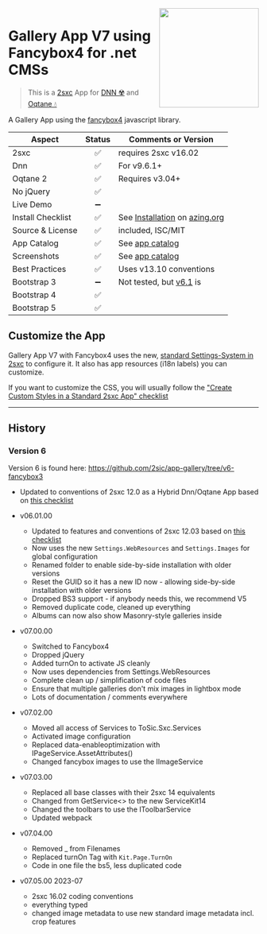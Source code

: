 <image src="app-icon.png" align="right" width="200px">

# Gallery App V7 using Fancybox4 for .net CMSs

> This is a [2sxc](https://2sxc.org) App for [DNN ☢️](https://www.dnnsoftware.com/) and [Oqtane 💧](https://www.oqtane.org/)

A Gallery App using the [fancybox4](https://fancyapps.com/) javascript library.

| Aspect              | Status | Comments or Version |
| ------------------- | :----: | ------------------- |
| 2sxc                | ✅    | requires 2sxc v16.02
| Dnn                 | ✅    | For v9.6.1+
| Oqtane 2            | ✅    | Requires v3.04+
| No jQuery           | ✅    |
| Live Demo           | ➖    |
| Install Checklist   | ✅    | See [Installation](https://azing.org/2sxc/r/WLu6KUI4) on [azing.org](https://azing.org/2sxc)
| Source & License    | ✅    | included, ISC/MIT
| App Catalog         | ✅    | See [app catalog](https://2sxc.org/en/apps/app/gallery-app-v7-using-fancybox-4-hybrid-for-dnn-and-oqtane)
| Screenshots         | ✅    | See [app catalog](https://2sxc.org/en/apps/app/gallery-app-v7-using-fancybox-4-hybrid-for-dnn-and-oqtane)
| Best Practices      | ✅    | Uses v13.10 conventions
| Bootstrap 3         | ➖    | Not tested, but [v6.1](https://github.com/2sic/app-gallery/tree/v6-fancybox3) is
| Bootstrap 4         | ✅    |
| Bootstrap 5         | ✅    |

## Customize the App

Gallery App V7 with Fancybox4 uses the new, [standard Settings-System in 2sxc](http://r.2sxc.org/settings) to configure it. It also has app resources (i18n labels) you can customize.

If you want to customize the CSS, you will usually follow the ["Create Custom Styles in a Standard 2sxc App" checklist](https://azing.org/2sxc/r/Lu5SDBqU)

---

## History

### Version 6

Version 6 is found here: <https://github.com/2sic/app-gallery/tree/v6-fancybox3>

* Updated to conventions of 2sxc 12.0 as a Hybrid Dnn/Oqtane App based on [this checklist](https://azing.org/2sxc/r/m0iSLifK)

* v06.01.00
  * Updated to features and conventions of 2sxc 12.03 based on [this checklist](https://azing.org/2sxc/r/KwXMhp8h)
  * Now uses the new `Settings.WebResources` and `Settings.Images` for global configuration
  * Renamed folder to enable side-by-side installation with older versions
  * Reset the GUID so it has a new ID now - allowing side-by-side installation with older versions
  * Dropped BS3 support - if anybody needs this, we recommend V5
  * Removed duplicate code, cleaned up everything
  * Albums can now also show Masonry-style galleries inside
* v07.00.00
  * Switched to Fancybox4
  * Dropped jQuery
  * Added turnOn to activate JS cleanly
  * Now uses dependencies from Settings.WebResources
  * Complete clean up / simplification of code files
  * Ensure that multiple galleries don't mix images in lightbox mode
  * Lots of documentation / comments everywhere
* v07.02.00
  * Moved all access of Services to ToSic.Sxc.Services
  * Activated image configuration
  * Replaced data-enableoptimization with IPageService.AssetAttributes()
  * Changed fancybox images to use the IImageService
* v07.03.00
  * Replaced all base classes with their 2sxc 14 equivalents
  * Changed from GetService<> to the new ServiceKit14
  * Changed the toolbars to use the IToolbarService
  * Updated webpack
* v07.04.00
  * Removed _ from Filenames
  * Replaced turnOn Tag with `Kit.Page.TurnOn`
  * Code in one file the bs5, less duplicated code
* v07.05.00 2023-07
  * 2sxc 16.02 coding conventions
  * everything typed
  * changed image metadata to use new standard image metadata incl. crop features
